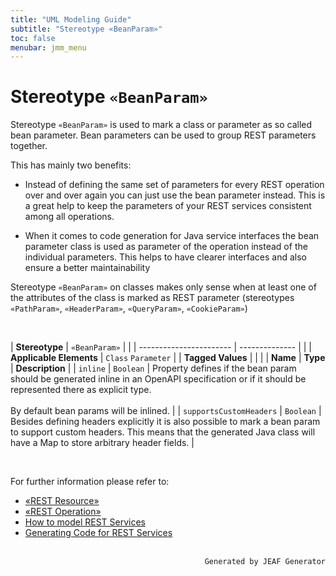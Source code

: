 ```yaml
---
title: "UML Modeling Guide"
subtitle: "Stereotype «BeanParam»"
toc: false
menubar: jmm_menu
---
```


# Stereotype `«BeanParam»`
Stereotype `«BeanParam»` is used to mark a class or parameter as so called bean parameter. Bean parameters can be used to group REST parameters together. 

This has mainly two benefits:

- Instead of defining the same set of parameters for every REST operation over and over again you can just use the bean parameter instead. This is a great help to keep the parameters of your REST services consistent among all operations.

- When it comes to code generation for Java service interfaces the bean parameter class is used as parameter of the operation instead of the individual parameters. This helps to have clearer interfaces and also ensure a better maintainability

Stereotype `«BeanParam»` on classes makes only sense when at least one of the attributes of the class is marked as REST parameter (stereotypes `«PathParam»`, `«HeaderParam»`, `«QueryParam»`, `«CookieParam»`)

<br>

| **Stereotype**          | `«BeanParam»` | |
| ----------------------- | -------------- | |
| **Applicable Elements** | `Class` `Parameter`        |
| **Tagged Values**       |                       |                                                                                                                                                                                                          |
| **Name**                | **Type**              | **Description**                                                                                                                                                                                          |
| `inline`   | `Boolean` | Property defines if the bean  param should be generated inline in an OpenAPI specification or if it should be represented there as explicit type.<br><br>By default bean params will be inlined. |
| `supportsCustomHeaders`   | `Boolean` | Besides defining headers explicitly it is also possible to mark a bean param to support custom headers. This means that the generated Java class will have a Map to store arbitrary header fields.  |

<br>

For further information please refer to:
- [«REST Resource»](/uml-modeling-guide/jmm/RESTResource)
- [«REST Operation»](/uml-modeling-guide/jmm/RESTOperation)
- [How to model REST Services](/uml-modeling-guide/how-tos/how-to-model-rest-service-apis)
- [Generating Code for REST Services](/developer-guide/code-for-jeaf-services)


<br>

<div style="text-align: right"><code>Generated by JEAF Generator</code></div>

    